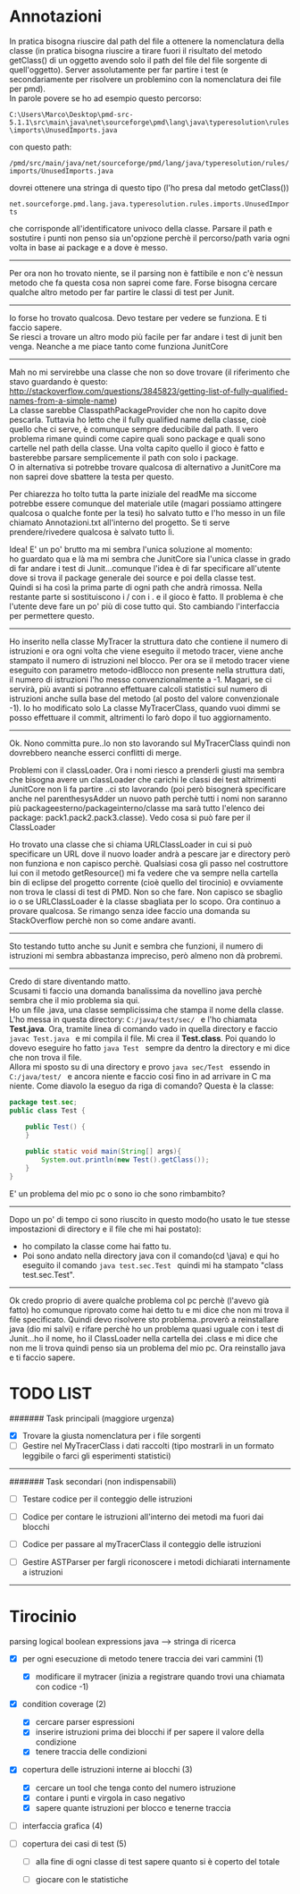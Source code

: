 Annotazioni
=========

In pratica bisogna riuscire dal path del file a ottenere la nomenclatura della classe (in pratica bisogna riuscire a tirare fuori il risultato del metodo getClass() di un oggetto avendo solo il path del file del file sorgente di quell'oggetto). Server assolutamente per far partire i test (e secondariamente per risolvere un problemino con la nomenclatura dei file per pmd).  
In parole povere se ho ad esempio questo percorso: 

```C:\Users\Marco\Desktop\pmd-src-5.1.1\src\main\java\net\sourceforge\pmd\lang\java\typeresolution\rules\imports\UnusedImports.java ```

con questo path:

```/pmd/src/main/java/net/sourceforge/pmd/lang/java/typeresolution/rules/imports/UnusedImports.java ```

dovrei ottenere una stringa di questo tipo (l'ho presa dal metodo getClass()) 

```net.sourceforge.pmd.lang.java.typeresolution.rules.imports.UnusedImports ```

che corrisponde all'identificatore univoco della classe.
Parsare il path e sostutire i punti non penso sia un'opzione perchè il percorso/path varia ogni volta in base ai package e a dove è messo.

-----

Per ora non ho trovato niente, se il parsing non è fattibile e non c'è nessun metodo che fa questa cosa non saprei come fare. Forse bisogna cercare qualche altro metodo per far partire le classi di test per Junit.

------
Io forse ho trovato qualcosa. Devo testare per vedere se funziona. E ti faccio sapere.  
Se riesci a trovare un altro modo più facile per far andare i test di junit ben venga. Neanche a me piace tanto come funziona JunitCore

------
Mah no mi servirebbe una classe che non so dove trovare (il riferimento che stavo guardando è questo:  
http://stackoverflow.com/questions/3845823/getting-list-of-fully-qualified-names-from-a-simple-name)  
La classe sarebbe ClasspathPackageProvider che non ho capito dove pescarla. 
Tuttavia ho letto che il fully qualified name della classe, cioè quello che ci serve, è comunque sempre deducibile dal path. Il vero problema rimane quindi come capire quali sono package e quali sono cartelle nel path della classe. Una volta capito quello il gioco è fatto e basterebbe parsare semplicemente il path con solo i package.  
O in alternativa si potrebbe trovare qualcosa di alternativo a JunitCore ma non saprei dove sbattere la testa per questo.

Per chiarezza ho tolto tutta la parte iniziale del readMe ma siccome potrebbe essere comunque del materiale utile (magari possiamo attingere qualcosa o qualche fonte per la tesi) ho salvato tutto e l'ho messo in un file chiamato Annotazioni.txt all'interno del progetto. Se ti serve prendere/rivedere qualcosa è salvato tutto lì.

Idea! E' un po' brutto ma mi sembra l'unica soluzione al momento:  
ho guardato qua e là ma mi sembra che JunitCore sia l'unica classe in grado di far andare i test di Junit...comunque l'idea è di far specificare all'utente dove si trova il package generale dei source e poi della classe test.  
Quindi si ha così la prima parte di ogni path che andrà rimossa. Nella restante parte si sostituiscono i / con i . e il gioco è fatto. Il problema è che l'utente deve fare un po' più di cose tutto qui.
Sto cambiando l'interfaccia per permettere questo.

------

Ho inserito nella classe MyTracer la struttura dato che contiene il numero di istruzioni e ora ogni volta che viene eseguito il metodo tracer, viene anche stampato il numero di istruzioni nel blocco. Per ora se il metodo tracer viene eseguito con parametro metodo-idBlocco non presente nella struttura dati, il numero di istruzioni l'ho messo convenzionalmente a -1. Magari, se ci servirà, più avanti si potranno effettuare calcoli statistici sul numero di istruzioni anche sulla base del metodo (al posto del valore convenzionale -1).
Io ho modificato solo La classe MyTracerClass, quando vuoi dimmi se posso effettuare il commit, altrimenti lo farò dopo il tuo aggiornamento.

------

Ok. Nono committa pure..Io non sto lavorando sul MyTracerClass quindi non dovrebbero neanche esserci conflitti di merge. 

Problemi con il classLoader. Ora i nomi riesco a prenderli giusti ma sembra che bisogna avere un classLoader che carichi le classi dei test altrimenti JunitCore non li fa partire ..ci sto lavorando (poi però bisognerà specificare anche nel parenthesysAdder un nuovo path perchè tutti i nomi non saranno più packageesterno/packageinterno/classe ma sarà tutto l'elenco dei package: pack1.pack2.pack3.classe).
Vedo cosa si può fare per il ClassLoader

Ho trovato una classe che si chiama URLClassLoader in cui si può specificare un URL dove il nuovo loader andrà a pescare jar e directory però non funziona e non capisco perchè. Qualsiasi cosa gli passo nel costruttore lui con il metodo getResource() mi fa vedere che va sempre nella cartella bin di eclipse del progetto corrente (cioè quello del tirocinio) e ovviamente non trova le classi di test di PMD. Non so che fare. Non capisco se sbaglio io o se URLClassLoader è la classe sbagliata per lo scopo. Ora continuo a provare qualcosa. Se rimango senza idee faccio una domanda su StackOverflow perchè non so come andare avanti.

------
Sto testando tutto anche su Junit e sembra che funzioni, il numero di istruzioni mi sembra abbastanza impreciso, però almeno non dà probremi.

------
Credo di stare diventando matto.  
Scusami ti faccio una domanda banalissima da novellino java perchè sembra che il mio problema sia qui.  
Ho un file .java, una classe semplicissima che stampa il nome della classe. L'ho messa in questa directory:
```C:/java/test/sec/ ``` e l'ho chiamata **Test.java**. Ora, tramite linea di comando vado in quella directory e faccio ```javac Test.java ``` e mi compila il file. Mi crea il **Test.class**. Poi quando lo dovevo eseguire ho fatto ```java Test ``` sempre da dentro la directory e mi dice che non trova il file.  
Allora mi sposto su di una directory e provo ```java sec/Test ``` essendo in ```C:/java/test/ ``` e ancora niente e faccio così fino in ad arrivare in C ma niente. Come diavolo la eseguo da riga di comando?
Questa è la classe:  

``` Java
package test.sec; 
public class Test {

	public Test() { 
	} 
 
	public static void main(String[] args){
		System.out.println(new Test().getClass());
	}
}
```
E' un problema del mio pc o sono io che sono rimbambito?

------
Dopo un po' di tempo ci sono riuscito in questo modo(ho usato le tue stesse impostazioni di directory e il file che mi hai postato):
- ho compilato la classe come hai fatto tu.
- Poi sono andato nella directory java con il comando(cd \java) e qui ho eseguito il comando  ```java test.sec.Test ``` quindi mi ha stampato "class test.sec.Test".

----------
Ok credo proprio di avere qualche problema col pc perchè (l'avevo già fatto) ho comunque riprovato come hai detto tu e mi dice che non mi trova il file specificato.
Quindi devo risolvere sto problema..proverò a reinstallare java (dio mi salvi) e rifare perchè ho un problema quasi uguale con i test di Junit...ho il nome, ho il ClassLoader nella cartella dei .class e mi dice che non me li trova quindi penso sia un problema del mio pc. Ora reinstallo java e ti faccio sapere.


TODO LIST
=========

####### Task principali (maggiore urgenza)

- [x] Trovare la giusta nomenclatura per i file sorgenti
- [ ] Gestire nel MyTracerClass i dati raccolti (tipo mostrarli in un formato leggibile o farci gli esperimenti statistici)

-------

####### Task secondari (non indispensabili)

- [ ] Testare codice per il conteggio delle istruzioni
- [ ] Codice per contare le istruzioni all'interno dei metodi ma fuori dai blocchi
- [ ] Codice per passare al myTracerClass il conteggio delle istruzioni
- [ ] Gestire ASTParser per fargli riconoscere i metodi dichiarati internamente a istruzioni

 
------
 
Tirocinio
=========

parsing logical boolean expressions java --> stringa di ricerca


- [x] per ogni esecuzione di metodo tenere traccia dei vari cammini (1)
 	- [x] modificare il mytracer (inizia a registrare quando trovi una chiamata con codice -1)

- [x] condition coverage (2)
	- [x] cercare parser espressioni
	- [x] inserire istruzioni prima dei blocchi if per sapere il valore della condizione
	- [x] tenere traccia delle condizioni

- [x] copertura delle istruzioni interne ai blocchi (3)
	- [x] cercare un tool che tenga conto del numero istruzione
	- [x] contare i punti e virgola in caso negativo
	- [x] sapere quante istruzioni per blocco e tenerne traccia

- [ ] interfaccia grafica (4)

- [ ] copertura dei casi di test (5)
	- [ ] alla fine di ogni classe di test sapere quanto si è coperto del totale
	- [ ] giocare con le statistiche




